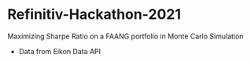 # Refinitiv-Hackathon-2021

Maximizing Sharpe Ratio on a FAANG portfolio in Monte Carlo Simulation

- Data from Eikon Data API
